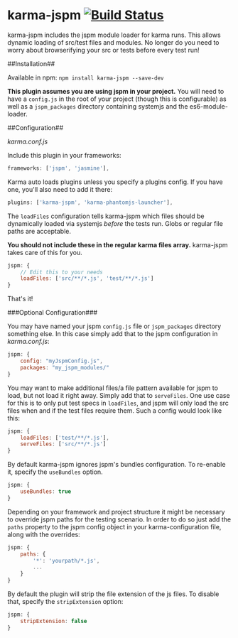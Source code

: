 # karma-jspm  [![Build Status](https://travis-ci.org/Workiva/karma-jspm.svg?branch=master)](https://travis-ci.org/Workiva/karma-jspm)

karma-jspm includes the jspm module loader for karma runs. This allows dynamic loading of src/test files and modules. No longer do you need to worry about browserifying your src or tests before every test run!

##Installation##

Available in npm: `npm install karma-jspm --save-dev`

**This plugin assumes you are using jspm in your project.** You will need to have a `config.js` in the root of your project (though this is configurable) as well as a `jspm_packages` directory containing systemjs and the es6-module-loader.

##Configuration##

*karma.conf.js*

Include this plugin in your frameworks:

```js
frameworks: ['jspm', 'jasmine'],
```

Karma auto loads plugins unless you specify a plugins config. If you have one, you'll also need to add it there:

```js
plugins: ['karma-jspm', 'karma-phantomjs-launcher'],
```

The `loadFiles` configuration tells karma-jspm which files should be dynamically loaded via systemjs *before* the tests run. Globs or regular file paths are acceptable. 


**You should not include these in the regular karma files array.** karma-jspm takes care of this for you.

```js
jspm: {
    // Edit this to your needs
    loadFiles: ['src/**/*.js', 'test/**/*.js']
}
```

That's it!


###Optional Configuration###

You may have named your jspm `config.js` file or `jspm_packages` directory something else. In this case simply add that to the jspm configuration in *karma.conf.js*:

```js
jspm: {
    config: "myJspmConfig.js",
    packages: "my_jspm_modules/"
}
```

You may want to make additional files/a file pattern available for jspm to load, but not load it right away. Simply add that to `serveFiles`. 
One use case for this is to only put test specs in `loadFiles`, and jspm will only load the src files when and if the test files require them. Such a config would look like this:

```js
jspm: {
    loadFiles: ['test/**/*.js'],
    serveFiles: ['src/**/*.js']
}
```

By default karma-jspm ignores jspm's bundles configuration. To re-enable it, specify the `useBundles` option.

```js
jspm: {
    useBundles: true
}
```

Depending on your framework and project structure it might be necessary to override jspm paths for the testing scenario.
In order to do so just add the `paths` property to the jspm config object in your karma-configuration file, along with the overrides:
 
```js
jspm: {
    paths: {
        '*': 'yourpath/*.js',
        ...
    }
}
``` 

By default the plugin will strip the file extension of the js files. To disable that, specify the `stripExtension` option:

```js
jspm: {
    stripExtension: false
}
```
